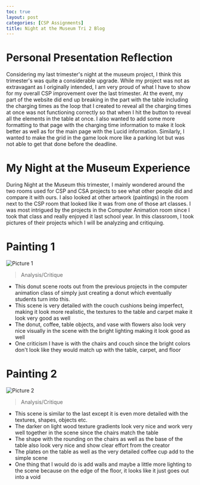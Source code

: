 ```yaml
---
toc: true
layout: post
categories: [CSP Assignments]
title: Night at the Museum Tri 2 Blog
---
```

# Personal Presentation Reflection
Considering my last trimester's night at the museum project, I think this trimester's was quite a considerable upgrade. While my project was not as extravagant as I originally intended, I am very proud of what I have to show for my overall CSP improvement over the last trimester. At the event, my part of the website did end up breaking in the part with the table including the charging times as the loop that I created to reveal all the charging times at once was not functioning correctly so that when I hit the button to reveal all the elements in the table at once. I also wanted to add some more formatting to that page with the charging time information to make it look better as well as for the main page with the Lucid information. Similarly, I wanted to make the grid in the game look more like a parking lot but was not able to get that done before the deadline.
# My Night at the Museum Experience
During Night at the Museum this trimester, I mainly wondered around the two rooms used for CSP and CSA projects to see what other people did and compare it with ours. I also looked at other artwork (paintings) in the room next to the CSP room that looked like it was from one of those art classes. I was most intrigued by the projects in the Computer Animation room since I took that class and really enjoyed it last school year. In this classroom, I took pictures of their projects which I will be analyzing and critiquing.
# Painting 1
![]({{site.baseurl}}/images/natm01.png "Picture 1")

> Analysis/Critique
- This donut scene roots out from the previous projects in the computer animation class of simply just creating a donut which eventually students turn into this.
- This scene is very detailed with the couch cushions being imperfect, making it look more realistic, the textures to the table and carpet make it look very good as well
- The donut, coffee, table objects, and vase with flowers also look very nice visually in the scene with the bright lighting making it look good as well
- One criticism I have is with the chairs and couch since the bright colors don't look like they would match up with the table, carpet, and floor
# Painting 2
![]({{site.baseurl}}/images/natm02.png "Picture 2")

> Analysis/Critique
- This scene is similar to the last except it is even more detailed with the textures, shapes, objects etc.
- The darker on light wood texture gradients look very nice and work very well together in the scene since the chairs match the table
- The shape with the rounding on the chairs as well as the base of the table also look very nice and show clear effort from the creator
- The plates on the table as well as the very detailed coffee cup add to the simple scene
- One thing that I would do is add walls and maybe a little more lighting to the scene because on the edge of the floor, it looks like it just goes out into a void